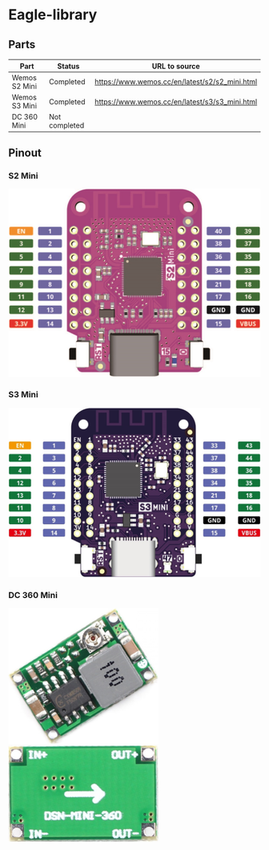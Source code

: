 # Eagle-library

## Parts

| Part          | Status        | URL to source                                  |
|---------------|---------------|------------------------------------------------|
| Wemos S2 Mini | Completed     | https://www.wemos.cc/en/latest/s2/s2_mini.html |
| Wemos S3 Mini | Completed     | https://www.wemos.cc/en/latest/s3/s3_mini.html |
| DC 360 Mini   | Not completed |                                                |

## Pinout

### S2 Mini
<img src="Img/S2_mini_v1.0.0_pinout.jpg" width="600"/>

### S3 Mini
<img src="img/S3_mini_v1.0.0_pinout.jpg" width="600"/>

### DC 360 Mini
<img src="img/DC-DC Mini-360_1.jpg" width="300"/> <img src="img/DC-DC Mini-360_2.jpg" width="300"/>
